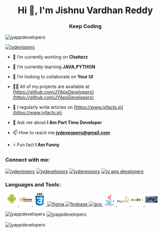<h1 align="center">Hi 👋, I'm Jishnu Vardhan Reddy</h1>
<h3 align="center">Keep Coding</h3>

<p align="left"> <img src="https://komarev.com/ghpvc/?username=jyappdevelopers&label=Profile%20views&color=0e75b6&style=flat" alt="jyappdevelopers" /> </p>

<p align="left"> <a href="https://twitter.com/jydevlopers" target="blank"><img src="https://img.shields.io/twitter/follow/jydevlopers?logo=twitter&style=for-the-badge" alt="jydevlopers" /></a> </p>

- 🔭 I’m currently working on **Chatterz**

- 🌱 I’m currently learning **JAVA,PYTHON**

- 👯 I’m looking to collaborate on **Your UI**

- 👨‍💻 All of my projects are available at [https://github.com/JYAppDevelopers](https://github.com/JYAppDevelopers)

- 📝 I regularly write articles on [https://www.jvfacts.in](https://www.jvfacts.in)

- 💬 Ask me about **I Am Part Time Developer**

- 📫 How to reach me **jydeveopers@gmail.com**

- ⚡ Fun fact **I Am Funny**

<h3 align="left">Connect with me:</h3>
<p align="left">
<a href="https://twitter.com/jydevlopers" target="blank"><img align="center" src="https://raw.githubusercontent.com/rahuldkjain/github-profile-readme-generator/master/src/images/icons/Social/twitter.svg" alt="jydevlopers" height="30" width="40" /></a>
<a href="https://fb.com/jydevelopers" target="blank"><img align="center" src="https://raw.githubusercontent.com/rahuldkjain/github-profile-readme-generator/master/src/images/icons/Social/facebook.svg" alt="jydevelopers" height="30" width="40" /></a>
<a href="https://instagram.com/jydeveopers" target="blank"><img align="center" src="https://raw.githubusercontent.com/rahuldkjain/github-profile-readme-generator/master/src/images/icons/Social/instagram.svg" alt="jydeveopers" height="30" width="40" /></a>
<a href="https://www.youtube.com/c/jy app developers" target="blank"><img align="center" src="https://raw.githubusercontent.com/rahuldkjain/github-profile-readme-generator/master/src/images/icons/Social/youtube.svg" alt="jy app developers" height="30" width="40" /></a>
</p>

<h3 align="left">Languages and Tools:</h3>
<p align="left"> <a href="https://developer.android.com" target="_blank"> <img src="https://raw.githubusercontent.com/devicons/devicon/master/icons/android/android-original-wordmark.svg" alt="android" width="40" height="40"/> </a> <a href="https://aws.amazon.com" target="_blank"> <img src="https://raw.githubusercontent.com/devicons/devicon/master/icons/amazonwebservices/amazonwebservices-original-wordmark.svg" alt="aws" width="40" height="40"/> </a> <a href="https://www.w3schools.com/css/" target="_blank"> <img src="https://raw.githubusercontent.com/devicons/devicon/master/icons/css3/css3-original-wordmark.svg" alt="css3" width="40" height="40"/> </a> <a href="https://www.figma.com/" target="_blank"> <img src="https://www.vectorlogo.zone/logos/figma/figma-icon.svg" alt="figma" width="40" height="40"/> </a> <a href="https://firebase.google.com/" target="_blank"> <img src="https://www.vectorlogo.zone/logos/firebase/firebase-icon.svg" alt="firebase" width="40" height="40"/> </a> <a href="https://cloud.google.com" target="_blank"> <img src="https://www.vectorlogo.zone/logos/google_cloud/google_cloud-icon.svg" alt="gcp" width="40" height="40"/> </a> <a href="https://www.java.com" target="_blank"> <img src="https://raw.githubusercontent.com/devicons/devicon/master/icons/java/java-original.svg" alt="java" width="40" height="40"/> </a> <a href="https://www.mysql.com/" target="_blank"> <img src="https://raw.githubusercontent.com/devicons/devicon/master/icons/mysql/mysql-original-wordmark.svg" alt="mysql" width="40" height="40"/> </a> <a href="https://nodejs.org" target="_blank"> <img src="https://raw.githubusercontent.com/devicons/devicon/master/icons/nodejs/nodejs-original-wordmark.svg" alt="nodejs" width="40" height="40"/> </a> <a href="https://www.php.net" target="_blank"> <img src="https://raw.githubusercontent.com/devicons/devicon/master/icons/php/php-original.svg" alt="php" width="40" height="40"/> </a> </p>

<p><img align="left" src="https://github-readme-stats.vercel.app/api/top-langs?username=jyappdevelopers&show_icons=true&locale=en&layout=compact" alt="jyappdevelopers" /></p>

<p>&nbsp;<img align="center" src="https://github-readme-stats.vercel.app/api?username=jyappdevelopers&show_icons=true&locale=en" alt="jyappdevelopers" /></p>

<p><img align="center" src="https://github-readme-streak-stats.herokuapp.com/?user=jyappdevelopers&" alt="jyappdevelopers" /></p>
